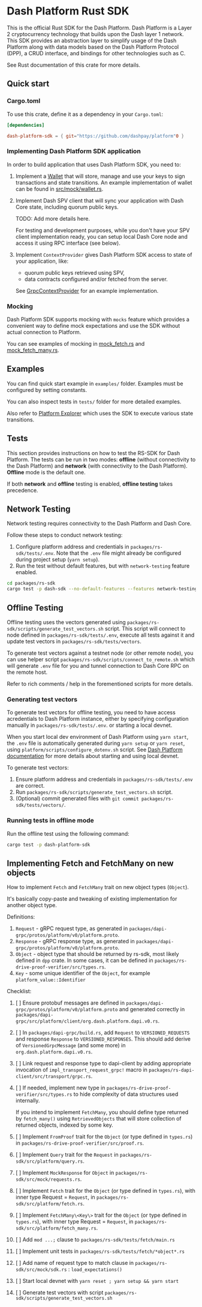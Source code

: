 # Dash Platform Rust SDK

This is the official Rust SDK for the Dash Platform. Dash Platform is a Layer 2 cryptocurrency technology that builds upon the Dash layer 1 network. This SDK provides an abstraction layer to simplify usage of the Dash Platform along with data models based on the Dash Platform Protocol (DPP), a CRUD interface, and bindings for other technologies such as C.

See Rust documentation of this crate for more details.

## Quick start

### Cargo.toml

To use this crate, define it as a dependency in your `Cargo.toml`:

```toml
[dependencies]

dash-platform-sdk = { git="https://github.com/dashpay/platform"0 }
```

### Implementing Dash Platform SDK application

In order to build application that uses Dash Platform SDK, you need to:

1. Implement a [Wallet](src/wallet.rs) that will store, manage and use your keys to sign transactions and state transitions.
   An example implementation of wallet can be found in [src/mock/wallet.rs](src/mock/wallet.rs).
2. Implement Dash SPV client that will sync your application with Dash Core state, including quorum public keys.

   TODO: Add more details here.

   For testing and development purposes, while you don't have your SPV client implementation ready, you can setup local Dash Core node and access it using RPC interface (see below).

3. Implement  `ContextProvider` gives Dash Platform SDK access to state of your application, like:
   * quorum public keys retrieved using SPV,
   * data contracts configured and/or fetched from the server.

   See [GrpcContextProvider](../rs-sdk/src/mock/provider.rs) for an example implementation.

### Mocking

Dash Platform SDK supports mocking with `mocks` feature which provides a
convenient way to define mock expectations and use the SDK without actual
connection to Platform.

You can see examples of mocking in [mock_fetch.rs](tests/fetch/mock_fetch.rs) and  [mock_fetch_many.rs](tests/fetch/mock_fetch_many.rs).

## Examples

You can find quick start example in `examples/` folder. Examples must be configured by setting constants.

You can also inspect tests in `tests/` folder for more detailed examples.

Also refer to [Platform Explorer](https://github.com/dashpay/rs-platform-explorer/) which uses the SDK to execute various state transitions.

## Tests

This section provides instructions on how to test the RS-SDK for Dash Platform. The tests can be run in two modes: **offline** (without connectivity to the Dash Platform) and **network** (with connectivity to the Dash Platform). **Offline** mode is the default one.

If both **network** and **offline** testing is enabled, **offline testing** takes precedence.

## Network Testing

Network testing requires connectivity to the Dash Platform and Dash Core.

Follow these steps to conduct network testing:

1. Configure platform address and credentials in `packages/rs-sdk/tests/.env`.
   Note that the `.env` file might already be configured during  project setup (`yarn setup`).
2. Run the test without default features, but with `network-testing` feature enabled.

```bash
cd packages/rs-sdk
cargo test -p dash-sdk --no-default-features --features network-testing
```

## Offline Testing

Offline testing uses the vectors generated using `packages/rs-sdk/scripts/generate_test_vectors.sh` script.
This script will connect to node defined in `packages/rs-sdk/tests/.env`, execute all tests against it and
update test vectors in `packages/rs-sdk/tests/vectors`.

To generate test vectors against a testnet node (or other remote node), you can use helper script
`packages/rs-sdk/scripts/connect_to_remote.sh` which will generate `.env` file for you and tunnel connection to Dash
Core RPC on the remote host.

Refer to rich comments / help in the forementioned scripts for more details.

### Generating test vectors

To generate test vectors for offline testing, you need to have access acredentials to Dash Platform instance, either by
specifying configuration manually in `packages/rs-sdk/tests/.env`. or starting a local devnet.

When you start local dev environment of Dash Platform using `yarn start`, the `.env` file is automatically generated during `yarn setup` or `yarn reset`, using `platform/scripts/configure_dotenv.sh` script. See [Dash Platform documentation](../../README.md) for more details about starting and using local devnet.

To generate test vectors:

1. Ensure platform address and credentials in `packages/rs-sdk/tests/.env` are correct.
2. Run  `packages/rs-sdk/scripts/generate_test_vectors.sh` script.
3. (Optional) commit generated files with `git commit packages/rs-sdk/tests/vectors/`.

### Running tests in offline mode

Run the offline test using the following command:

```bash
cargo test -p dash-platform-sdk
```

## Implementing Fetch and FetchMany on new objects

How to implement `Fetch` and `FetchMany` trait on new object types (`Object`).

It's basically copy-paste and tweaking of existing implementation for another object type.

Definitions:

1. `Request` - gRPC request type, as generated in `packages/dapi-grpc/protos/platform/v0/platform.proto`.
2. `Response` - gRPC response  type, as generated in `packages/dapi-grpc/protos/platform/v0/platform.proto`.
3. `Object` - object type that should be returned by rs-sdk, most likely defined in `dpp` crate.
   In some cases, it can be defined in `packages/rs-drive-proof-verifier/src/types.rs`.
4. `Key` - some unique identifier of the `Object`, for example `platform_value::Identifier`

Checklist:

1. [ ] Ensure protobuf messages are defined in `packages/dapi-grpc/protos/platform/v0/platform.proto` and generated
   correctly in `packages/dapi-grpc/src/platform/client/org.dash.platform.dapi.v0.rs`.
2. [ ] In `packages/dapi-grpc/build.rs`, add `Request` to `VERSIONED_REQUESTS` and response `Response` to `VERSIONED_RESPONSES`.
   This should add derive of `VersionedGrpcMessage` (and some more) in `org.dash.platform.dapi.v0.rs`.
3. [ ] Link request and response type to dapi-client by adding appropriate invocation of `impl_transport_request_grpc!` macro
in `packages/rs-dapi-client/src/transport/grpc.rs`.
4. [ ] If needed, implement new type in `packages/rs-drive-proof-verifier/src/types.rs` to hide complexity of data structures
   used internally.

   If you intend to implement `FetchMany`, you should define type returned by `fetch_many()` using `RetrievedObjects`
   that will store collection of  returned objects, indexed by some key.
5. [ ] Implement `FromProof` trait for the `Object` (or type defined in `types.rs`) in `packages/rs-drive-proof-verifier/src/proof.rs`.
6. [ ] Implement `Query` trait for the `Request` in `packages/rs-sdk/src/platform/query.rs`.
7. [ ] Implement `MockResponse` for `Object` in `packages/rs-sdk/src/mock/requests.rs`.
8. [ ] Implement `Fetch` trait for the `Object` (or type defined in `types.rs`), with inner type Request = `Request`,
   in `packages/rs-sdk/src/platform/fetch.rs`.
9. [ ] Implement `FetchMany\<Key\>` trait for the `Object` (or type defined in `types.rs`),
   with inner type Request = `Request`, in `packages/rs-sdk/src/platform/fetch_many.rs`.
10. [ ] Add `mod ...;` clause to `packages/rs-sdk/tests/fetch/main.rs`
12. [ ] Implement unit tests in `packages/rs-sdk/tests/fetch/*object*.rs`
13. [ ] Add name of request type to match clause in `packages/rs-sdk/src/mock/sdk.rs` : `load_expectations()`
14. [ ] Start local devnet with `yarn reset ; yarn setup && yarn start`
15. [ ] Generate test vectors with script `packages/rs-sdk/scripts/generate_test_vectors.sh`

